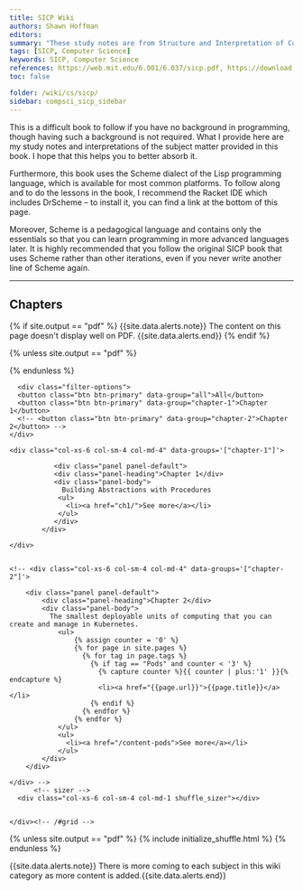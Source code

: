 ```yaml
---
title: SICP Wiki
authors: Shawn Hoffman
editors: 
summary: "These study notes are from Structure and Interpretation of Computer Programs - 2nd Edition (MIT Electrical Engineering and Computer Science) by Abelson, H. and Sussman, G."
tags: [SICP, Computer Science]
keywords: SICP, Computer Science
references: https://web.mit.edu/6.001/6.037/sicp.pdf, https://download.racket-lang.org/
toc: false

folder: /wiki/cs/sicp/
sidebar: compsci_sicp_sidebar
---
```


This is a difficult book to follow if you have no background in programming, though having such a background is not required. What I provide here are my study notes and interpretations of the subject matter provided in this book. I hope that this helps you to better absorb it.

Furthermore, this book uses the Scheme dialect of the Lisp programming language, which is available for most common platforms. To follow along and to do the lessons in the book, I recommend the Racket IDE which includes DrScheme – to install it, you can find a link at the bottom of this page.

Moreover, Scheme is a pedagogical language and contains only the essentials so that you can learn programming in more advanced languages later. It is highly recommended that you follow the original SICP book that uses Scheme rather than other iterations, even if you never write another line of Scheme again.

---

## Chapters

<html>
{% if site.output == "pdf" %}
{{site.data.alerts.note}} The content on this page doesn't display well on PDF.  {{site.data.alerts.end}}
{% endif %}

{% unless site.output == "pdf" %}
<script src="/js/jquery.shuffle.min.js"></script>
<script src="/js/jquery.ba-throttle-debounce.min.js"></script>
{% endunless %}

      <div class="filter-options">
      <button class="btn btn-primary" data-group="all">All</button>
      <button class="btn btn-primary" data-group="chapter-1">Chapter 1</button>
      <!-- <button class="btn btn-primary" data-group="chapter-2">Chapter 2</button> -->
    </div>      

<div id="grid" class="row">


    <div class="col-xs-6 col-sm-4 col-md-4" data-groups='["chapter-1"]'>

               <div class="panel panel-default">
               <div class="panel-heading">Chapter 1</div>
               <div class="panel-body">
                 Building Abstractions with Procedures
                <ul>
                  <li><a href="ch1/">See more</a></li>
                </ul>
               </div>
            </div>
    
    </div>
   

    <!-- <div class="col-xs-6 col-sm-4 col-md-4" data-groups='["chapter-2"]'>

        <div class="panel panel-default">
            <div class="panel-heading">Chapter 2</div>
            <div class="panel-body">
              The smallest deployable units of computing that you can create and manage in Kubernetes.
                <ul>
                    {% assign counter = '0' %}
                    {% for page in site.pages %}
                      {% for tag in page.tags %}
                        {% if tag == "Pods" and counter < '3' %}
                          {% capture counter %}{{ counter | plus:'1' }}{% endcapture %}
                          <li><a href="{{page.url}}">{{page.title}}</a></li>
                        {% endif %}
                      {% endfor %}
                    {% endfor %}
                </ul>
                <ul>
                  <li><a href="/content-pods">See more</a></li>
                </ul>
            </div>
        </div>
        
    </div> -->
          <!-- sizer -->
      <div class="col-xs-6 col-sm-4 col-md-1 shuffle_sizer"></div>          


    </div><!-- /#grid -->

{% unless site.output == "pdf" %}
{% include initialize_shuffle.html %}
{% endunless %}
</html>

{{site.data.alerts.note}} There is more coming to each subject in this wiki category as more content is added.{{site.data.alerts.end}}
